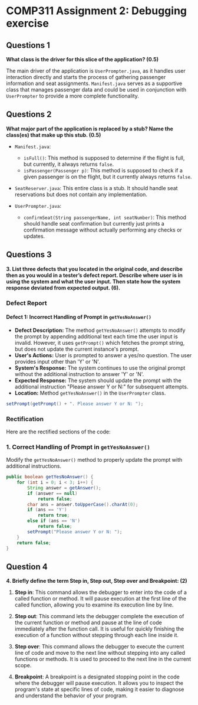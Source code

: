 # COMP311 Assignment 2: Debugging exercise

## Questions 1

**What class is the driver for this slice of the application? (0.5)**

The main driver of the application is `UserPrompter.java`, as it handles user interaction directly and starts the process of gathering passenger information and seat assignments. `Manifest.java` serves as a supportive class that manages passenger data and could be used in conjunction with `UserPrompter` to provide a more complete functionality.

## Questions 2

**What major part of the application is replaced by a stub? Name the class(es) that make up this stub. (0.5)**

- `Manifest.java`:
  - `isFull()`: This method is supposed to determine if the flight is full, but currently, it always returns `false`.
  - `isPassenger(Passenger p)`: This method is supposed to check if a given passenger is on the flight, but it currently always returns `false`.

- `SeatReserver.java`: This entire class is a stub. It should handle seat reservations but does not contain any implementation.

- `UserPrompter.java`:
  - `confirmSeat(String passengerName, int seatNumber)`: This method should handle seat confirmation but currently just prints a confirmation message without actually performing any checks or updates.

## Questions 3

**3. List three defects that you located in the original code, and describe then as you would in a tester’s defect report. Describe where user is in using the system and what the user input. Then state how the system response deviated from expected output. (6).**

### Defect Report

#### Defect 1: Incorrect Handling of Prompt in `getYesNoAnswer()`

- **Defect Description:** The method `getYesNoAnswer()` attempts to modify the prompt by appending additional text each time the user input is invalid. However, it uses `getPrompt()` which fetches the prompt string, but does not update the current instance's prompt.
- **User's Actions:** User is prompted to answer a yes/no question. The user provides input other than 'Y' or 'N'.
- **System's Response:** The system continues to use the original prompt without the additional instruction to answer 'Y' or 'N'.
- **Expected Response:** The system should update the prompt with the additional instruction "Please answer Y or N:" for subsequent attempts.
- **Location:** Method `getYesNoAnswer()` in the `UserPrompter` class.

```java
setPrompt(getPrompt() + ". Please answer Y or N: ");
```

### Rectification

Here are the rectified sections of the code:

### 1. Correct Handling of Prompt in `getYesNoAnswer()`

Modify the `getYesNoAnswer()` method to properly update the prompt with additional instructions.

```java
public boolean getYesNoAnswer() {
    for (int i = 0; i < 3; i++) {
        String answer = getAnswer();
        if (answer == null)
            return false;
        char ans = answer.toUpperCase().charAt(0);
        if (ans == 'Y')
            return true;
        else if (ans == 'N')
            return false;
        setPrompt("Please answer Y or N: ");
    }
    return false;
}
```

## Question 4

**4. Briefly define the term Step in, Step out, Step over and Breakpoint: (2)**

1. **Step in**: This command allows the debugger to enter into the code of a called function or method. It will pause execution at the first line of the called function, allowing you to examine its execution line by line.

2. **Step out**: This command lets the debugger complete the execution of the current function or method and pause at the line of code immediately after the function call. It is useful for quickly finishing the execution of a function without stepping through each line inside it.

3. **Step over**: This command allows the debugger to execute the current line of code and move to the next line without stepping into any called functions or methods. It is used to proceed to the next line in the current scope.

4. **Breakpoint**: A breakpoint is a designated stopping point in the code where the debugger will pause execution. It allows you to inspect the program's state at specific lines of code, making it easier to diagnose and understand the behavior of your program.

